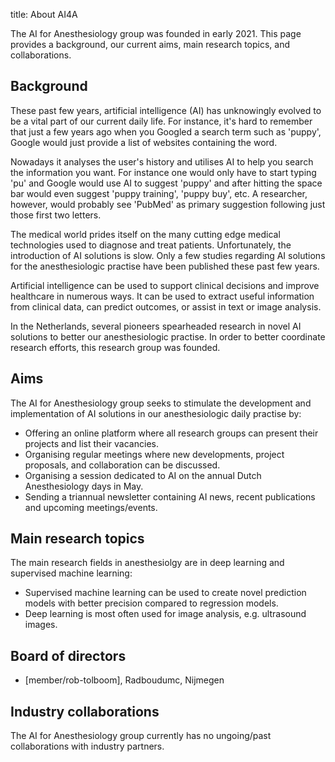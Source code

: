 title: About AI4A

The AI for Anesthesiology group was founded in early 2021. This page provides a background, our current aims, main research topics, and collaborations.

## Background
These past few years, artificial intelligence (AI) has unknowingly evolved to be a vital part of our current daily life. For instance, it's hard to remember that just a few years ago when you Googled a search term such as 'puppy', Google would just provide a list of websites containing the word. 

Nowadays it analyses the user's history and utilises AI to help you search the information you want. For instance one would only have to start typing 'pu' and Google would use AI to suggest 'puppy' and after hitting the space bar would even suggest 'puppy training', 'puppy buy', etc. A researcher, however, would probably see 'PubMed' as primary suggestion following just those first two letters. 

The medical world prides itself on the many cutting edge medical technologies used to diagnose and treat patients. Unfortunately, the introduction of AI solutions is slow. Only a few studies regarding AI solutions for the anesthesiologic practise have been published these past few years.

Artificial intelligence can be used to support clinical decisions and improve healthcare in numerous ways. It can be used to extract useful information from clinical data, can predict outcomes, or assist in text or image analysis. 

In the Netherlands, several pioneers spearheaded research in novel AI solutions to better our anesthesiologic practise. In order to better coordinate research efforts, this research group was founded.

## Aims
The AI for Anesthesiology group seeks to stimulate the development and implementation of AI solutions in our anesthesiologic daily practise by:

* Offering an online platform where all research groups can present their projects and list their vacancies.
* Organising regular meetings where new developments, project proposals, and collaboration can be discussed.
* Organising a session dedicated to AI on the annual Dutch Anesthesiology days in May.
* Sending a triannual newsletter containing AI news, recent publications and upcoming meetings/events.

## Main research topics
The main research fields in anesthesiolgy are in deep learning and supervised machine learning:

* Supervised machine learning can be used to create novel prediction models with better precision compared to regression models. 
* Deep learning is most often used for image analysis, e.g. ultrasound images.

## Board of directors
* [member/rob-tolboom], Radboudumc, Nijmegen

## Industry collaborations
The AI for Anesthesiology group currently has no ungoing/past collaborations with industry partners.